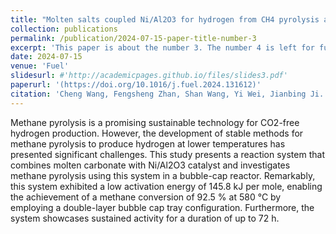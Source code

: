 ```yaml
---
title: "Molten salts coupled Ni/Al2O3 for hydrogen from CH4 pyrolysis at mild temperature in bubble-cap reactor"
collection: publications
permalink: /publication/2024-07-15-paper-title-number-3
excerpt: 'This paper is about the number 3. The number 4 is left for future work.'
date: 2024-07-15
venue: 'Fuel'
slidesurl: #'http://academicpages.github.io/files/slides3.pdf'
paperurl: '(https://doi.org/10.1016/j.fuel.2024.131612)'
citation: 'Cheng Wang, Fengsheng Zhan, Shan Wang, Yi Wei, Jianbing Ji. (2024). &quot;Molten salts coupled Ni/Al2O3 for hydrogen from CH4 pyrolysis at mild temperature in bubble-cap reactor.&quot; <i>Fuel</i>. 131612.'
---
```


Methane pyrolysis is a promising sustainable technology for CO2-free hydrogen production. However, the development of stable methods for methane pyrolysis to produce hydrogen at lower temperatures has presented significant challenges. This study presents a reaction system that combines molten carbonate with Ni/Al2O3 catalyst and investigates methane pyrolysis using this system in a bubble-cap reactor. Remarkably, this system exhibited a low activation energy of 145.8 kJ per mole, enabling the achievement of a methane conversion of 92.5 % at 580 °C by employing a double-layer bubble cap tray configuration. Furthermore, the system showcases sustained activity for a duration of up to 72 h.
